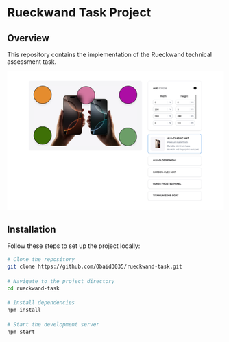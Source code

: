 # Rueckwand Task Project

## Overview

This repository contains the implementation of the Rueckwand technical assessment task.

![Project Screenshot](./public/task.png)

## Installation

Follow these steps to set up the project locally:

```bash
# Clone the repository
git clone https://github.com/Obaid3035/rueckwand-task.git

# Navigate to the project directory
cd rueckwand-task

# Install dependencies
npm install

# Start the development server
npm start
```

